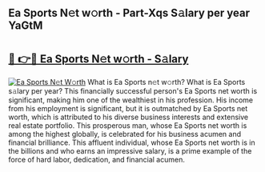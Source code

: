 ## Ea Sports N𝚎t w𝚘rth - Part-Xqs S𝚊lary per year YaGtM

# <h2><a href="http://gc1nve.nevu.top/?p=Ea+Sports">🔗 👉🔴 Ea Sports N𝚎t w𝚘rth - S𝚊lary</a></h2>

[![Ea Sports N𝚎t W𝚘rth](https://i.imgur.com/Oavwk0R.jpeg)](http://gc1nve.nevu.top/?p=Ea+Sports)
What is Ea Sports n𝚎t w𝚘rth? What is Ea Sports s𝚊lary per year?
This financially successful person's Ea Sports net worth is significant, making him one of the wealthiest in his profession. His income from his employment is significant, but it is outmatched by Ea Sports net worth, which is attributed to his diverse business interests and extensive real estate portfolio. This prosperous man, whose Ea Sports net worth is among the highest globally, is celebrated for his business acumen and financial brilliance. This affluent individual, whose Ea Sports net worth is in the billions and who earns an impressive salary, is a prime example of the force of hard labor, dedication, and financial acumen.
